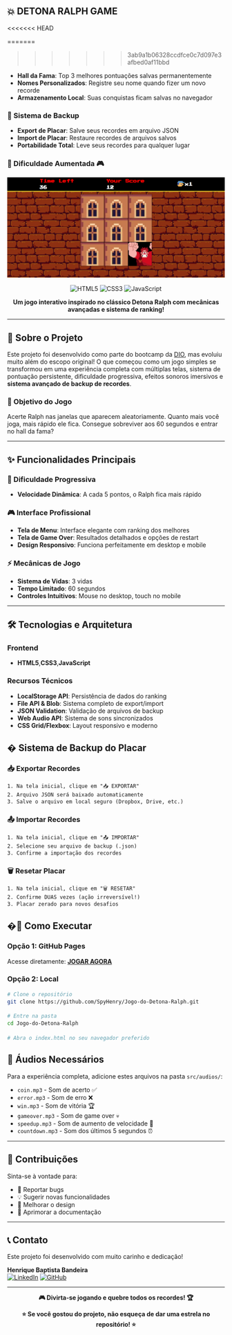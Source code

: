 ## 💥 DETONA RALPH GAME
<<<<<<< HEAD

=======
>>>>>>> 3ab9a1b06328ccdfce0c7d097e3afbed0af11bbd
- **Hall da Fama**: Top 3 melhores pontuações salvas permanentemente
- **Nomes Personalizados**: Registre seu nome quando fizer um novo recorde
- **Armazenamento Local**: Suas conquistas ficam salvas no navegador

### 💾 Sistema de Backup
- **Export de Placar**: Salve seus recordes em arquivo JSON
- **Import de Placar**: Restaure recordes de arquivos salvos
- **Portabilidade Total**: Leve seus recordes para qualquer lugar

### 🚀 Dificuldade Aumentada 🎮

<div align="center">
  <img src="src/images/preview.png" alt="Preview do Jogo" width="600px">
  
  ![HTML5](https://img.shields.io/badge/html5-%23E34F26.svg?style=for-the-badge&logo=html5&logoColor=white)
  ![CSS3](https://img.shields.io/badge/css3-%231572B6.svg?style=for-the-badge&logo=css3&logoColor=white)
  ![JavaScript](https://img.shields.io/badge/javascript-%23323330.svg?style=for-the-badge&logo=javascript&logoColor=%23F7DF1E)
  
  **Um jogo interativo inspirado no clássico Detona Ralph com mecânicas avançadas e sistema de ranking!**
</div>

---

## 🌟 Sobre o Projeto

Este projeto foi desenvolvido como parte do bootcamp da [DIO](https://www.dio.me/), mas evoluiu muito além do escopo original! O que começou como um jogo simples se transformou em uma experiência completa com múltiplas telas, sistema de pontuação persistente, dificuldade progressiva, efeitos sonoros imersivos e **sistema avançado de backup de recordes**.

### 🎯 Objetivo do Jogo
Acerte Ralph nas janelas que aparecem aleatoriamente. Quanto mais você joga, mais rápido ele fica. Consegue sobreviver aos 60 segundos e entrar no hall da fama?

---

## ✨ Funcionalidades Principais

### 🚀 Dificuldade Progressiva

- **Velocidade Dinâmica**: A cada 5 pontos, o Ralph fica mais rápido

### 🎮 Interface Profissional
- **Tela de Menu**: Interface elegante com ranking dos melhores
- **Tela de Game Over**: Resultados detalhados e opções de restart
- **Design Responsivo**: Funciona perfeitamente em desktop e mobile

### ⚡ Mecânicas de Jogo
- **Sistema de Vidas**: 3 vidas
- **Tempo Limitado**: 60 segundos
- **Controles Intuitivos**: Mouse no desktop, touch no mobile

---

## 🛠️ Tecnologias e Arquitetura

### Frontend
- **HTML5**,**CSS3**,**JavaScript**

### Recursos Técnicos
- **LocalStorage API**: Persistência de dados do ranking
- **File API & Blob**: Sistema completo de export/import
- **JSON Validation**: Validação de arquivos de backup
- **Web Audio API**: Sistema de sons sincronizados
- **CSS Grid/Flexbox**: Layout responsivo e moderno

## � Sistema de Backup do Placar

### 📥 **Exportar Recordes**
```
1. Na tela inicial, clique em "📥 EXPORTAR"
2. Arquivo JSON será baixado automaticamente
3. Salve o arquivo em local seguro (Dropbox, Drive, etc.)
```

### 📤 **Importar Recordes**
```
1. Na tela inicial, clique em "📤 IMPORTAR"
2. Selecione seu arquivo de backup (.json)
3. Confirme a importação dos recordes
```

### 🗑️ **Resetar Placar**
```
1. Na tela inicial, clique em "🗑️ RESETAR"
2. Confirme DUAS vezes (ação irreversível!)
3. Placar zerado para novos desafios
```

## �🚀 Como Executar

### Opção 1: GitHub Pages
Acesse diretamente: [**JOGAR AGORA**](https://spyhenry.github.io/Jogo-do-Detona-Ralph/)

### Opção 2: Local
```bash
# Clone o repositório
git clone https://github.com/SpyHenry/Jogo-do-Detona-Ralph.git

# Entre na pasta
cd Jogo-do-Detona-Ralph

# Abra o index.html no seu navegador preferido
```

## 🎵 Áudios Necessários

Para a experiência completa, adicione estes arquivos na pasta `src/audios/`:
- `coin.mp3` - Som de acerto ✅
- `error.mp3` - Som de erro ❌  
- `win.mp3` - Som de vitória 🏆
- `gameover.mp3` - Som de game over 💀
- `speedup.mp3` - Som de aumento de velocidade 🚀
- `countdown.mp3` - Som dos últimos 5 segundos ⏰

---

## 🤝 Contribuições

Sinta-se à vontade para:
- 🐛 Reportar bugs
- 💡 Sugerir novas funcionalidades  
- 🎨 Melhorar o design
- 📝 Aprimorar a documentação

---

## 📞 Contato

Este projeto foi desenvolvido com muito carinho e dedicação!

**Henrique Baptista Bandeira**  
[![LinkedIn](https://img.shields.io/badge/linkedin-0A66C2?style=for-the-badge&logo=linkedin&logoColor=white)](https://www.linkedin.com/in/henrique-baptista-bandeira)
[![GitHub](https://img.shields.io/badge/github-181717?style=for-the-badge&logo=github&logoColor=white)](https://github.com/SpyHenry)

---

<div align="center">
  <strong>🎮 Divirta-se jogando e quebre todos os recordes! 🏆</strong>
  
  **⭐ Se você gostou do projeto, não esqueça de dar uma estrela no repositório! ⭐**
</div>


